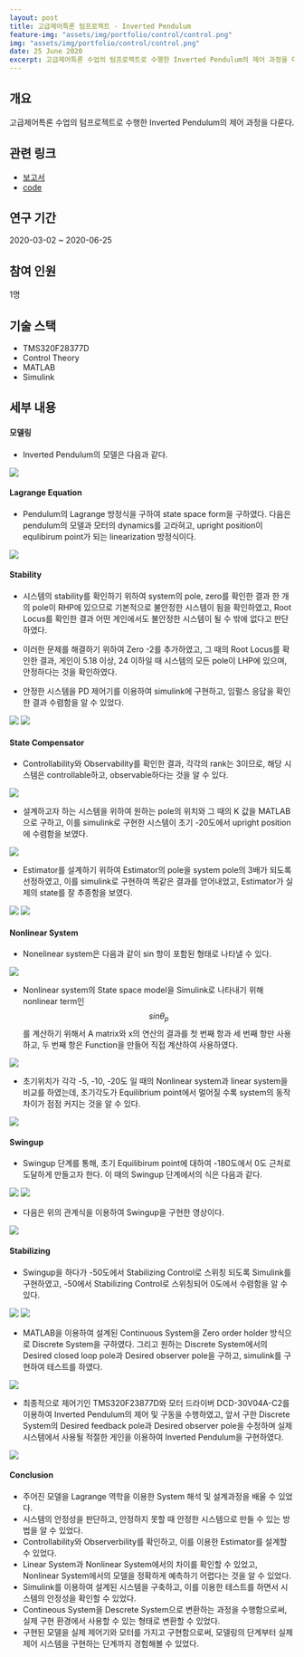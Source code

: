 ```yaml
---
layout: post
title: 고급제어특론 텀프로젝트 - Inverted Pendulum
feature-img: "assets/img/portfolio/control/control.png"
img: "assets/img/portfolio/control/control.png"
date: 25 June 2020
excerpt: 고급제어특론 수업의 텀프로젝트로 수행한 Inverted Pendulum의 제어 과정을 다룬다.
---
```


## 개요

고급제어특론 수업의 텀프로젝트로 수행한 Inverted Pendulum의 제어 과정을 다룬다.

## 관련 링크

* [보고서](/assets/docs/portfolio/control.pdf)
* [code](/assets/docs/portfolio/control-main-code.txt)

## 연구 기간

2020-03-02 ~ 2020-06-25

## 참여 인원

1명

## 기술 스택

- TMS320F28377D
- Control Theory
- MATLAB
- Simulink

## 세부 내용

#### 모델링

* Inverted Pendulum의 모델은 다음과 같다.

<img src="/assets/img/portfolio/control/modeling.png">

#### Lagrange Equation

* Pendulum의 Lagrange 방정식을 구하여 state space form을 구하였다. 다음은 pendulum의 모델과 모터의 dynamics를 고라혀고, upright position이 equlibirum point가 되는 linearization 방정식이다.

<img src="/assets/img/portfolio/control/state_space_form.png">

#### Stability

* 시스템의 stability를 확인하기 위하여 system의 pole, zero를 확인한 결과 한 개의 pole이 RHP에 있으므로 기본적으로 불안정한 시스템이 됨을 확인하였고,  Root Locus를 확인한 결과 어떤 게인에서도 불안정한 시스템이 될 수 밖에 없다고 판단하였다.

* 이러한 문제를 해결하기 위하여 Zero -2를 추가하였고, 그 때의 Root Locus를 확인한 결과, 게인이 5.18 이상, 24 이하일 때 시스템의 모든 pole이 LHP에 있으며, 안정하다는 것을 확인하였다.

* 안정한 시스템을 PD 제어기를 이용하여 simulink에 구현하고, 임펄스 응답을 확인한 결과 수렴함을 알 수 있었다.

<img src="/assets/img/portfolio/control/stability.png">
<img src="/assets/img/portfolio/control/impulse.png">

#### State Compensator

* Controllability와 Observability를 확인한 결과, 각각의 rank는 3이므로, 해당 시스템은 controllable하고, observable하다는 것을 알 수 있다.

<img src="/assets/img/portfolio/control/controllability_observability.png">

* 설계하고자 하는 시스템을 위하여 원하는 pole의 위치와 그 때의 K 값을 MATLAB으로 구하고, 이를 simulink로 구현한 시스템이 초기 -20도에서 upright position에 수렴함을 보였다.

<img src="/assets/img/portfolio/control/state_feedback_control.png">

* Estimator를 설계하기 위하여 Estimator의 pole을 system pole의 3배가 되도록 선정하였고, 이를 simulink로 구현하여 똑같은 결과를 얻어내었고, Estimator가 실제의 state를 잘 추종함을 보였다.

<img src="/assets/img/portfolio/control/estimator.png">
<img src="/assets/img/portfolio/control/estimator_result.png">

#### Nonlinear System

* Nonelinear system은 다음과 같이 sin 항이 포함된 형태로 나타낼 수 있다.

<img src="/assets/img/portfolio/control/nonlinear_system.png">

* Nonlinear system의 State space model을 Simulink로 나타내기 위해 nonlinear term인 $$sin\theta_p$$ 를 계산하기 위해서 A matrix와 x의 연산의 결과를 첫 번째 항과 세 번째 항만 사용하고, 두 번째 항은 Function을 만들어 직접 계산하여 사용하였다.

<img src="/assets/img/portfolio/control/nonlinear_simulink.png">

* 초기위치가 각각 -5, -10, -20도 일 때의 Nonlinear system과 linear system을 비교를 하였는데, 초기각도가 Equilibrium point에서 멀어질 수록 system의 동작 차이가 점점 커지는 것을 알 수 있다.

<img src="/assets/img/portfolio/control/nonlinear_result.png">

#### Swingup

* Swingup 단계를 통해, 초기 Equilibirum point에 대하여 -180도에서 0도 근처로 도달하게 만들고자 한다. 이 때의 Swingup 단계에서의 식은 다음과 같다.

<img src="/assets/img/portfolio/control/swingup_equation.png">
<img src="/assets/img/portfolio/control/swingup_equation2.png">

* 다음은 위의 관계식을 이용하여 Swingup을 구현한 영상이다.

<img src="/assets/img/portfolio/control/swingup.gif">

#### Stabilizing

* Swingup을 하다가 -50도에서 Stabilizing Control로 스위칭 되도록 Simulink를 구현하였고, -50에서 Stabilizing Control로 스위칭되어 0도에서 수렴함을 알 수 있다.

<img src="/assets/img/portfolio/control/swingup_simulink.png">
<img src="/assets/img/portfolio/control/swingup_result.png">

* MATLAB을 이용하여 설계된 Continuous System을 Zero order holder 방식으로 Discrete System을 구하였다. 그리고 원하는 Discrete System에서의 Desired closed loop pole과 Desired observer pole을 구하고, simulink를 구현하여 테스트를 하였다.

<img src="/assets/img/portfolio/control/discrete_system.png">

* 최종적으로 제어기인 TMS320F23877D와 모터 드라이버 DCD-30V04A-C2를 이용하여 Inverted Pendulum의 제어 및 구동을 수행하였고, 앞서 구한 Discrete System의 Desired feedback pole과 Desired observer pole을 수정하며 실제 시스템에서 사용될 적절한 게인을 이용하여 Inverted Pendulum을 구현하였다.

<img src="/assets/img/portfolio/control/stabilizing.gif">

#### Conclusion

* 주어진 모델을 Lagrange 역학을 이용한 System 해석 및 설계과정을 배울 수 있었다.
* 시스템의 안정성을 판단하고, 안정하지 못할 때 안정한 시스템으로 만들 수 있는 방법을 알 수 있었다.
* Controllability와 Observerbility를 확인하고, 이를 이용한 Estimator를 설계할 수 있었다.
* Linear System과 Nonlinear System에서의 차이를 확인할 수 있었고, Nonlinear System에서의 모델을 정확하게 예측하기 어렵다는 것을 알 수 있었다.
* Simulink를 이용하여 설계된 시스템을 구축하고, 이를 이용한 테스트를 하면서 시스템의 안정성을 확인할 수 있었다.
* Contineous System을 Descrete System으로 변환하는 과정을 수행함으로써, 실제 구현 환경에서 사용할 수 있는 형태로 변환할 수 있었다.
* 구현된 모델을 실제 제어기와 모터를 가지고 구현함으로써, 모델링의 단계부터 실제 제어 시스템을 구현하는 단계까지 경험해볼 수 있었다.
